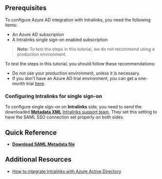 ## Prerequisites

To configure Azure AD integration with Intralinks, you need the following items:

- An Azure AD subscription
- A Intralinks single sign-on enabled subscription

> **Note:**
> To test the steps in this tutorial, we do not recommend using a production environment.

To test the steps in this tutorial, you should follow these recommendations:

- Do not use your production environment, unless it is necessary.
- If you don't have an Azure AD trial environment, you can get a one-month trial [here](https://azure.microsoft.com/pricing/free-trial/).

### Configuring Intralinks for single sign-on

To configure single sign-on on **Intralinks** side, you need to send the downloaded **[Metadata XML](%metadata:metadataDownloadUrl%)** [Intralinks support team](https://www.intralinks.com/contact-1). They set this setting to have the SAML SSO connection set properly on both sides.


## Quick Reference


* **[Download SAML Metadata file](%metadata:metadataDownloadUrl%)**



## Additional Resources

* [How to integrate Intralinks with Azure Active Directory](https://docs.microsoft.com/azure/active-directory/active-directory-saas-intralinks-tutorial)
